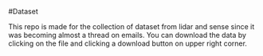 #Dataset

This repo is made for the collection of dataset from lidar and sense since it was becoming almost a thread on emails.
You can download the data by clicking on the file and clicking a download button on upper right corner.

